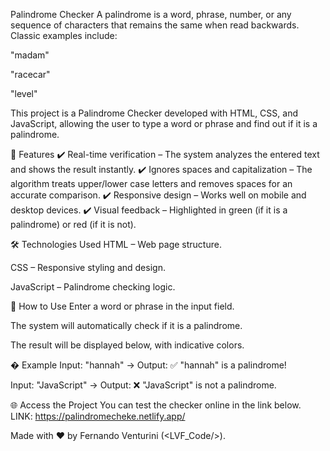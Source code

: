 Palindrome Checker
A palindrome is a word, phrase, number, or any sequence of characters that remains the same when read backwards. Classic examples include:

"madam"

"racecar"

"level" 

This project is a Palindrome Checker developed with HTML, CSS, and JavaScript, allowing the user to type a word or phrase and find out if it is a palindrome.

🚀 Features
✔️ Real-time verification – The system analyzes the entered text and shows the result instantly.
✔️ Ignores spaces and capitalization – The algorithm treats upper/lower case letters and removes spaces for an accurate comparison.
✔️ Responsive design – Works well on mobile and desktop devices.
✔️ Visual feedback – Highlighted in green (if it is a palindrome) or red (if it is not).

🛠️ Technologies Used
HTML – Web page structure.

CSS – Responsive styling and design.

JavaScript – Palindrome checking logic.

📌 How to Use
Enter a word or phrase in the input field.

The system will automatically check if it is a palindrome.

The result will be displayed below, with indicative colors.

� Example
Input: "hannah" → Output: ✅ "hannah" is a palindrome!

Input: "JavaScript" → Output: ❌ "JavaScript" is not a palindrome.

🌐 Access the Project
You can test the checker online in the link below.
LINK: https://palindromecheke.netlify.app/

Made with ❤️ by Fernando Venturini (<LVF_Code/>).

